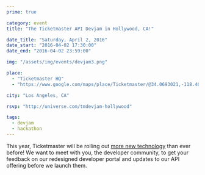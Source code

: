 ```yaml
---
prime: true

category: event
title: "The Ticketmaster API Devjam in Hollywood, CA!"

date_title: "Saturday, April 2, 2016"
date_start: "2016-04-02 17:30:00"
date_end: "2016-04-02 23:59:00"

img: "/assets/img/events/devjam3.png"

place: 
  - "Ticketmaster HQ"
  - "https://www.google.com/maps/place/Ticketmaster/@34.0693021,-118.4032154,12z/data=!4m5!1m2!2m1!1sticketmaster+hq+hollywood!3m1!1s0x0000000000000000:0x39a16a8bedc69237"

city: "Los Angeles, CA"

rsvp: "http://universe.com/tmdevjam-hollywood"

tags: 
  - devjam
  - hackathon
---
```


This year, Ticketmaster will be rolling out [more new technology](https://medium.com/ticketmaster-tech/open-platform-at-ticketmaster-e1f3b05cd417) than ever before! We want to meet with you, the developer community, to get your feedback on our redesigned developer portal and updates to our API offering before we launch them.
